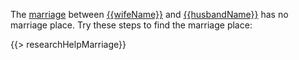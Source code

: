 The [marriage](https://familysearch.org/tree/#view=coupleRelationship&relationshipId={{crid}})
between [{{wifeName}}](https://familysearch.org/tree/person/{{wid}}/research-help) and [{{husbandName}}](https://familysearch.org/tree/person/{{hid}}/research-help) has no marriage place. 
Try these steps to find the marriage place:

{{> researchHelpMarriage}}